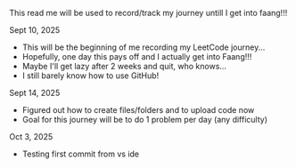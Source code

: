 This read me will be used to record/track my journey untill I get into faang!!!


Sept 10, 2025
 -  This will be the beginning of me recording my LeetCode journey...
 -  Hopefully, one day this pays off and I actually get into Faang!!!
 -  Maybe I'll get lazy after 2 weeks and quit, who knows...
 -  I still barely know how to use GitHub!


Sept 14, 2025
- Figured out how to create files/folders and to upload code now
- Goal for this journey will be to do 1 problem per day (any difficulty)

Oct 3, 2025
- Testing first commit from vs ide